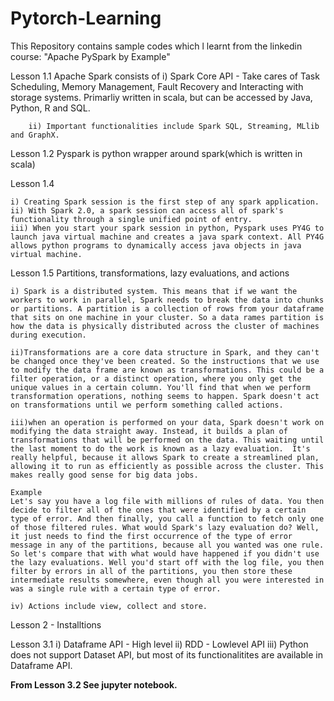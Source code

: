 # Pytorch-Learning
This Repository contains sample codes which l learnt from the linkedin course: "Apache PySpark by Example"



Lesson 1.1
	Apache Spark consists of
		i) Spark Core API - Take cares of Task Scheduling, Memory Management, Fault Recovery and Interacting with storage systems. Primarliy written in scala, but can be accessed by Java, Python, R and SQL.
	
		ii) Important functionalities include Spark SQL, Streaming, MLlib and GraphX.
		
Lesson 1.2
	Pyspark is python wrapper around spark(which is written in scala)
	
Lesson 1.4 
	
	i) Creating Spark session is the first step of any spark application.
	ii) With Spark 2.0, a spark session can access all of spark's functionality through a single unified point of entry.
	iii) When you start your spark session in python, Pyspark uses PY4G to launch java virtual machine and creates a java spark context. All PY4G allows python programs to dynamically access java objects in java virtual machine.


Lesson 1.5 Partitions, transformations, lazy evaluations, and actions
    
	i) Spark is a distributed system. This means that if we want the workers to work in parallel, Spark needs to break the data into chunks or partitions. A partition is a collection of rows from your dataframe that sits on one machine in your cluster. So a data rames partition is how the data is physically distributed across the cluster of machines during execution.

	ii)Transformations are a core data structure in Spark, and they can't be changed once they've been created. So the instructions that we use to modify the data frame are known as transformations. This could be a filter operation, or a distinct operation, where you only get the unique values in a certain column. You'll find that when we perform transformation operations, nothing seems to happen. Spark doesn't act on transformations until we perform something called actions.

	iii)when an operation is performed on your data, Spark doesn't work on modifying the data straight away. Instead, it builds a plan of transformations that will be performed on the data. This waiting until the last moment to do the work is known as a lazy evaluation. 	It's really helpful, because it allows Spark to create a streamlined plan, allowing it to run as efficiently as possible across the cluster. This makes really good sense for big data jobs.

	Example
	Let's say you have a log file with millions of rules of data. You then decide to filter all of the ones that were identified by a certain type of error. And then finally, you call a function to fetch only one of those filtered rules. What would Spark's lazy evaluation do? Well, it just needs to find the first occurrence of the type of error message in any of the partitions, because all you wanted was one rule. So let's compare that with what would have happened if you didn't use the lazy evaluations. Well you'd start off with the log file, you then filter by errors in all of the partitions, you then store these intermediate results somewhere, even though all you were interested in was a single rule with a certain type of error. 
	
	iv) Actions include view, collect and store.
	
	
	
Lesson 2 - Installtions

Lesson 3.1
	i) Dataframe API - High level
	ii) RDD - Lowlevel API
	iii) Python does not support Dataset API, but most of its functionalitites are available in Dataframe API.
	
**From Lesson 3.2 See jupyter notebook.**
